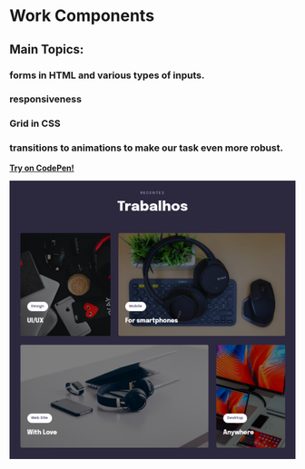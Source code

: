 # Work Components

## Main Topics: 

### forms in HTML and various types of inputs. 

### responsiveness 

### Grid in CSS 

###  transitions to animations to make our task even more robust.

<a href="https://codepen.io/lucasmoraesdev/full/gOKmOPQ">**Try on CodePen!**</a>

<img src="Screenshot_20221110_004131.png"/>
